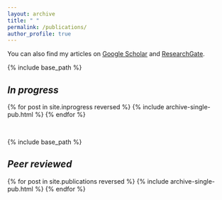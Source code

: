 ```yaml
---
layout: archive
title: " "
permalink: /publications/
author_profile: true
---
```


  You can also find my articles on <u><a href="https://scholar.google.com/citations?user=V6rOyqgAAAAJ&hl">Google Scholar</a></u> and <u><a href="https://www.researchgate.net/profile/Matteo-Rizzuto/research">ResearchGate</a></u>.

{% include base_path %}

<h2><i>In progress</i></h2>

  {% for post in site.inprogress reversed %}
    {% include archive-single-pub.html %}
  {% endfor %}

<br>

{% include base_path %}

<h2><i>Peer reviewed</i></h2>

{% for post in site.publications reversed %}
  {% include archive-single-pub.html %}
{% endfor %}
